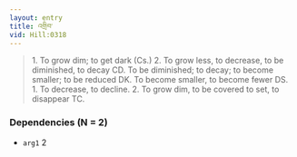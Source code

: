 ```yaml
---
layout: entry
title: འགྲིབ་
vid: Hill:0318
---
```

> 1\. To grow dim; to get dark (Cs\.) 2\. To grow less, to decrease, to be diminished, to decay CD\. To be diminished; to decay; to become smaller; to be reduced DK\. To become smaller, to become fewer DS\. 1\. To decrease, to decline\. 2\. To grow dim, to be covered to set, to disappear TC\.


### Dependencies (N = 2)
* `arg1` 2
